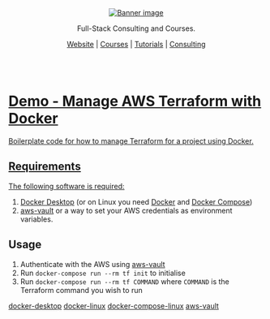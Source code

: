 <div align="center">
    <a href="https://londonappdeveloper.com" target="_blank">
        <img src="https://londonappdeveloper.com/wp-content/uploads/2024/11/banner.svg" alt="Banner image" />
    </a>
</div>

<div align="center">
    <p>Full-Stack Consulting and Courses.</p>
    <a href="https://londonappdeveloper.com" target="_blank">Website</a> |
    <a href="https://londonappdeveloper.teachable.com/" target="_blank">Courses</a> |
    <a href="https://londonappdeveloper.com/tutorials/" target="_blank">Tutorials</a> |
    <a href="https://londonappdeveloper.com/consulting/" target="_blank">Consulting
</div>

<br /><br >

# Demo - Manage AWS Terraform with Docker

Boilerplate code for how to manage Terraform for a project using Docker.


## Requirements

The following software is required:

 1. [Docker Desktop](docker-desktop) (or on Linux you need [Docker](docker-linux) and [Docker Compose](docker-compose-linux))
 2. [aws-vault](aws-vault) or a way to set your AWS credentials as environment variables.


## Usage

 1. Authenticate with the AWS using [aws-vault](aws-vault)
 2. Run `docker-compose run --rm tf init` to initialise
 3. Run `docker-compose run --rm tf COMMAND` where `COMMAND` is the Terraform command you wish to run

[docker-desktop](https://www.docker.com/products/docker-desktop)
[docker-linux](https://docs.docker.com/engine/install/)
[docker-compose-linux](https://docs.docker.com/compose/install/)
[aws-vault](https://github.com/99designs/aws-vault)
